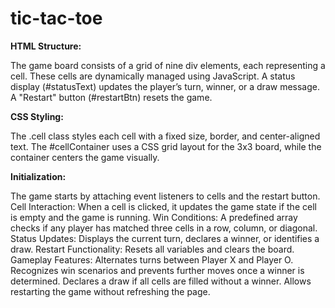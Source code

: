 # tic-tac-toe

<b>HTML Structure:</b>

The game board consists of a grid of nine div elements, each representing a cell. These cells are dynamically managed using JavaScript.
A status display (#statusText) updates the player’s turn, winner, or a draw message.
A "Restart" button (#restartBtn) resets the game.

<b>CSS Styling:</b>

The .cell class styles each cell with a fixed size, border, and center-aligned text.
The #cellContainer uses a CSS grid layout for the 3x3 board, while the container centers the game visually.


<b>Initialization: </b>

The game starts by attaching event listeners to cells and the restart button.
Cell Interaction: When a cell is clicked, it updates the game state if the cell is empty and the game is running.
Win Conditions: A predefined array checks if any player has matched three cells in a row, column, or diagonal.
Status Updates: Displays the current turn, declares a winner, or identifies a draw.
Restart Functionality: Resets all variables and clears the board.
Gameplay Features:
Alternates turns between Player X and Player O.
Recognizes win scenarios and prevents further moves once a winner is determined.
Declares a draw if all cells are filled without a winner.
Allows restarting the game without refreshing the page.
